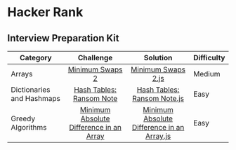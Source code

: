 # Hacker Rank

## Interview Preparation Kit

| Category                  |                 Challenge                 |                   Solution                   | Difficulty |
| ------------------------- | :---------------------------------------: | :------------------------------------------: | :--------- |
| Arrays                    |             [Minimum Swaps 2]             |             [Minimum Swaps 2.js]             | Medium     |
| Dictionaries and Hashmaps |        [Hash Tables: Ransom Note]         |        [Hash Tables: Ransom Note.js]         | Easy       |
| Greedy Algorithms         | [Minimum Absolute Difference in an Array] | [Minimum Absolute Difference in an Array.js] | Easy       |

[minimum swaps 2]: https://www.hackerrank.com/challenges/minimum-swaps-2/problem
[minimum swaps 2.js]: ./InterviewPreparationKit/Arrays/MinimumSwaps2.js
[hash tables: ransom note]: https://www.hackerrank.com/challenges/ctci-ransom-note/problem
[hash tables: ransom note.js]: ./InterviewPreparationKit/DictionariesAndHashmaps/HashTables:RansomNote.js
[minimum absolute difference in an array]: https://www.hackerrank.com/challenges/minimum-absolute-difference-in-an-array
[minimum absolute difference in an array.js]: ./InterviewPreparationKit/GreedyAlgorithms/MinimumAbsoluteDifferenceinanArray.js
